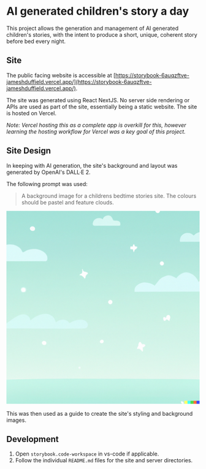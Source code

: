 # AI generated children's story a day

This project allows the generation and management of AI generated children's stories, with the intent to produce a short, unique, coherent story before bed every night.

## Site

The public facing website is accessible at [https://storybook-6auqzftve-jameshduffield.vercel.app/](https://storybook-6auqzftve-jameshduffield.vercel.app/).

The site was generated using React NextJS. No server side rendering or APIs are used as part of the site, essentially being a static website. The site is hosted on Vercel.

*Note: Vercel hosting this as a complete app is overkill for this, however learning the hosting workflow for Vercel was a key goal of this project.*

## Site Design

In keeping with AI generation, the site's background and layout was generated by OpenAI's DALL·E 2.

The following prompt was used:

> A background image for a childrens bedtime stories site. The colours should be pastel and feature clouds.

![AI Generated Design Reference Image](AIGeneratedDesignReferenceImage.png)

This was then used as a guide to create the site's styling and background images.

## Development

1. Open `storybook.code-workspace` in vs-code if applicable.
2. Follow the individual `README.md` files for the site and server directories.

